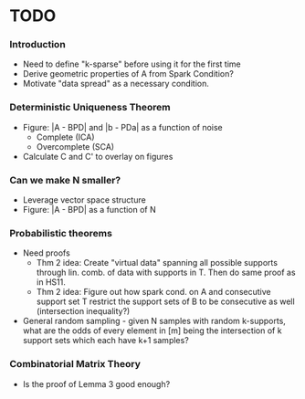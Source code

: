 # TODO

### Introduction
* Need to define "k-sparse" before using it for the first time
* Derive geometric properties of A from Spark Condition?
* Motivate "data spread" as a necessary condition.

### Deterministic Uniqueness Theorem
* Figure: |A - BPD| and |b - PDa| as a function of noise
  * Complete (ICA)
  * Overcomplete (SCA)
* Calculate C and C' to overlay on figures

### Can we make N smaller?
* Leverage vector space structure
* Figure: |A - BPD| as a function of N

### Probabilistic theorems
* Need proofs
  * Thm 2 idea: Create "virtual data" spanning all possible supports through lin. comb. of data with supports in T. Then do same proof as in HS11. 
  * Thm 2 idea: Figure out how spark cond. on A and consecutive support set T restrict the support sets of B to be consecutive as well (intersection inequality?)
* General random sampling - given N samples with random k-supports, what are the odds of every element in [m] being the intersection of k support sets which each have k+1 samples?

### Combinatorial Matrix Theory
* Is the proof of Lemma 3 good enough?
